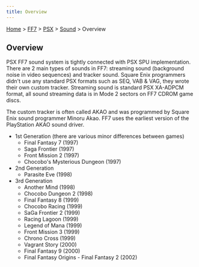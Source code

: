```yaml
---
title: Overview
---
```


[Home](../../../index.md) > [FF7](../../../FF7.md) > [PSX](../../PSX.md) > [Sound](../Sound.md) > Overview

## Overview

PSX FF7 sound system is tightly connected with PSX SPU implementation. There are 2 main types of sounds in FF7: streaming sound (background noise in video sequences) and tracker sound. Square Enix programmers didn't use any standard PSX formats such as SEQ, VAB & VAG, they wrote their own custom tracker. Streaming sound is standard PSX XA-ADPCM format, all sound streaming data is in Mode 2 sectors on FF7 CDROM game discs.

The custom tracker is often called AKAO and was programmed by Square Enix sound programmer Minoru Akao. FF7 uses the earliest version of the PlayStation AKAO sound driver.

-   1st Generation (there are various minor differences between games)
    -   Final Fantasy 7 (1997)
    -   Saga Frontier (1997)
    -   Front Mission 2 (1997)
    -   Chocobo's Mysterious Dungeon (1997)
-   2nd Generation
    -   Parasite Eve (1998)
-   3rd Generation
    -   Another Mind (1998)
    -   Chocobo Dungeon 2 (1998)
    -   Final Fantasy 8 (1999)
    -   Chocobo Racing (1999)
    -   SaGa Frontier 2 (1999)
    -   Racing Lagoon (1999)
    -   Legend of Mana (1999)
    -   Front Mission 3 (1999)
    -   Chrono Cross (1999)
    -   Vagrant Story (2000)
    -   Final Fantasy 9 (2000)
    -   Final Fantasy Origins - Final Fantasy 2 (2002)
